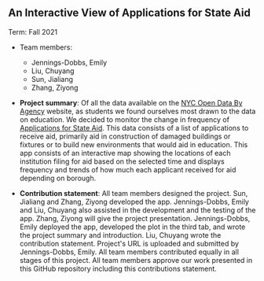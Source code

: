
## An Interactive View of Applications for State Aid
Term: Fall 2021

+ Team members:
  + Jennings-Dobbs, Emily 
  + Liu, Chuyang 
  + Sun, Jialiang 
  + Zhang, Ziyong 

+ **Project summary**: Of all the data available on the [NYC Open Data By Agency](https://opendata.cityofnewyork.us/data/) website, as students we found ourselves most drawn to the data on education. We decided to monitor the change in frequency of [Applications for State Aid](https://data.cityofnewyork.us/Education/Application-for-State-Aid/8gpu-s594). This data consists of a list of applications to receive aid, primarily aid in construction of damaged buildings or fixtures or to build new environments that would aid in education. This app consists of an interactive map showing the locations of each institution filing for aid based on the selected time and displays frequency and trends of how much each applicant received for aid depending on borough.  

+ **Contribution statement**: All team members designed the project. Sun, Jialiang and Zhang, Ziyong developed the app. Jennings-Dobbs, Emily and Liu, Chuyang also assisted in the development and the testing of the app. Zhang, Ziyong will give the project presentation. Jennings-Dobbs, Emily deployed the app, developed the plot in the third tab, and wrote the project summary and introduction. Liu, Chuyang wrote the contribution statement. Project's URL is uploaded and submitted by Jennings-Dobbs, Emily. All team members contributed equally in all stages of this project. All team members approve our work presented in this GitHub repository including this contributions statement. 
